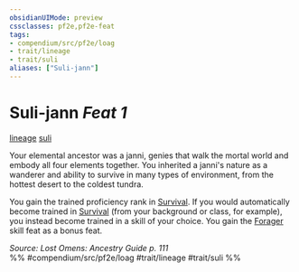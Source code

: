 ```yaml
---
obsidianUIMode: preview
cssclasses: pf2e,pf2e-feat
tags:
- compendium/src/pf2e/loag
- trait/lineage
- trait/suli
aliases: ["Suli-jann"]
---
```

# Suli-jann  *Feat 1*  
[lineage](rules/traits/lineage-apg.md "Lineage  Trait")  [suli](rules/traits/suli-b2.md "Suli Ancestry & Heritage Trait")  


Your elemental ancestor was a janni, genies that walk the mortal world and embody all four elements together. You inherited a janni's nature as a wanderer and ability to survive in many types of environment, from the hottest desert to the coldest tundra.

You gain the trained proficiency rank in [Survival](compendium/skills.md#Survival). If you would automatically become trained in [Survival](compendium/skills.md#Survival) (from your background or class, for example), you instead become trained in a skill of your choice. You gain the [Forager](compendium/feats/forager.md) skill feat as a bonus feat.

*Source: Lost Omens: Ancestry Guide p. 111*  
%% #compendium/src/pf2e/loag #trait/lineage #trait/suli %%
